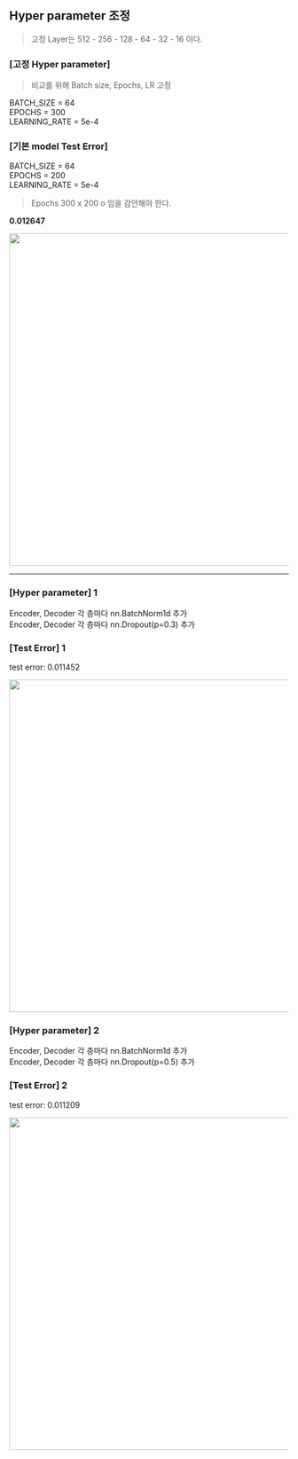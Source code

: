 ## Hyper parameter 조정
>고정 Layer는 512 - 256 - 128 - 64 - 32 - 16 이다.

### [고정 Hyper parameter]
>비교를 위해 Batch size, Epochs, LR 고정

BATCH_SIZE = 64 </br>
EPOCHS = 300 </br>
LEARNING_RATE = 5e-4 </br>

### [기본 model Test Error]
BATCH_SIZE = 64 </br>
EPOCHS = 200 </br>
LEARNING_RATE = 5e-4 </br>
>Epochs 300 x 200 o 임을 감안해야 한다.

<b> 0.012647  </b>

<img src = "https://github.com/park-sangeun/Advanced-ANN/assets/90459890/d1c6ec53-bc92-447a-86bd-3a3e8b76154a" width = "600">

---

### [Hyper parameter] 1
Encoder, Decoder 각 층마다 nn.BatchNorm1d 추가 </br>
Encoder, Decoder 각 층마다 nn.Dropout(p=0.3) 추가 </br>

### [Test Error] 1
test error: 0.011452 </br>

<img src = "https://github.com/park-sangeun/Advanced-ANN/assets/90459890/f352c358-d7c1-4b2a-a44b-55dafc8064c0" width = "600">

### [Hyper parameter] 2
Encoder, Decoder 각 층마다 nn.BatchNorm1d 추가 </br>
Encoder, Decoder 각 층마다 nn.Dropout(p=0.5) 추가 </br>

### [Test Error] 2
test error: 0.011209 </br>

<img src = "https://github.com/park-sangeun/Advanced-ANN/assets/90459890/9eb47a30-7160-4b41-a6fc-3a6d7401b202" width = "600">

